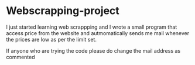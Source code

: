 # Webscrapping-project

I just started learning web scrappping and I wrote a small program that access price from the website
and autmomatically sends me mail whenever the prices are low as per the limit set.

If anyone who are trying the code please do change the mail address as commented 
